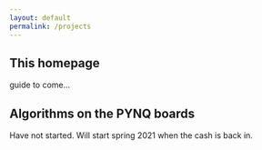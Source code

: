 ```yaml
---
layout: default
permalink: /projects
---
```


## This homepage

guide to come...

## Algorithms on the PYNQ boards

Have not started. Will start spring 2021 when the cash is back in. 
